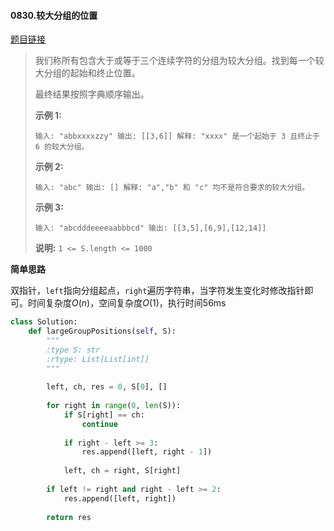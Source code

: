 #### 0830.较大分组的位置
[题目链接](https://leetcode-cn.com/problems/positions-of-large-groups/)
> 我们称所有包含大于或等于三个连续字符的分组为较大分组。找到每一个较大分组的起始和终止位置。
>
> 最终结果按照字典顺序输出。
>
> **示例 1:**
>
> `
> 输入: "abbxxxxzzy"
> 输出: [[3,6]]
> 解释: "xxxx" 是一个起始于 3 且终止于 6 的较大分组。
> `
>
> **示例 2:**
>
> `
> 输入: "abc"
> 输出: []
> 解释: "a","b" 和 "c" 均不是符合要求的较大分组。
> `
>
> **示例 3:**
>
> `
> 输入: "abcdddeeeeaabbbcd"
> 输出: [[3,5],[6,9],[12,14]]
> `
>
> **说明:**  `1 <= S.length <= 1000`

**简单思路**

双指针，`left`指向分组起点，`right`遍历字符串，当字符发生变化时修改指针即可。时间复杂度$O(n)$，空间复杂度$O(1)$，执行时间56ms

```python
class Solution:
    def largeGroupPositions(self, S):
        """
        :type S: str
        :rtype: List[List[int]]
        """
        
        left, ch, res = 0, S[0], []
        
        for right in range(0, len(S)):
            if S[right] == ch:
                continue
            
            if right - left >= 3:
                res.append([left, right - 1])
            
            left, ch = right, S[right]
        
        if left != right and right - left >= 2:
            res.append([left, right])
        
        return res
```



